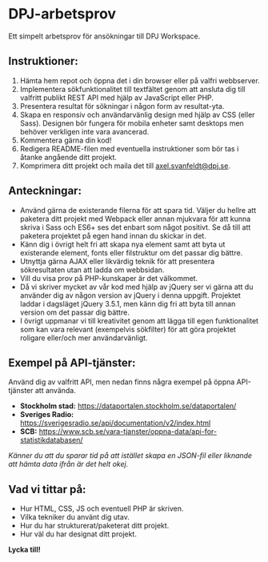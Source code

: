 # DPJ-arbetsprov
Ett simpelt arbetsprov för ansökningar till DPJ Workspace.

## Instruktioner:
1. Hämta hem repot och öppna det i din browser eller på valfri webbserver.
2. Implementera sökfunktionalitet till textfältet genom att ansluta dig till valfritt publikt REST API med hjälp av JavaScript eller PHP.
3. Presentera resultat för sökningar i någon form av resultat-yta.
4. Skapa en responsiv och användarvänlig design med hjälp av CSS (eller Sass). Designen bör fungera för mobila enheter samt desktops men behöver verkligen inte vara avancerad.
5. Kommentera gärna din kod!
6. Redigera README-filen med eventuella instruktioner som bör tas i åtanke angående ditt projekt.
7. Komprimera ditt projekt och maila det till axel.svanfeldt@dpj.se.

## Anteckningar:
- Använd gärna de existerande filerna för att spara tid. Väljer du hellre att paketera ditt projekt med Webpack eller annan mjukvara för att kunna skriva i Sass och ES6+ ses det enbart som något positivt. Se då till att paketera projektet på egen hand innan du skickar in det.
- Känn dig i övrigt helt fri att skapa nya element samt att byta ut existerande element, fonts eller filstruktur om det passar dig bättre.
- Utnyttja gärna AJAX eller likvärdig teknik för att presentera sökresultaten utan att ladda om webbsidan.
- Vill du visa prov på PHP-kunskaper är det välkommet.
- Då vi skriver mycket av vår kod med hjälp av jQuery ser vi gärna att du använder dig av någon version av jQuery i denna uppgift. Projektet laddar i dagsläget jQuery 3.5.1, men känn dig fri att byta till annan version om det passar dig bättre.
- I övrigt uppmanar vi till kreativitet genom att lägga till egen funktionalitet som kan vara relevant (exempelvis sökfilter) för att göra projektet roligare eller/och mer användarvänligt.

## Exempel på API-tjänster:
Använd dig av valfritt API, men nedan finns några exempel på öppna API-tjänster att använda.
- **Stockholm stad:** https://dataportalen.stockholm.se/dataportalen/
- **Sveriges Radio:** https://sverigesradio.se/api/documentation/v2/index.html
- **SCB:** https://www.scb.se/vara-tjanster/oppna-data/api-for-statistikdatabasen/

*Känner du att du sparar tid på att istället skapa en JSON-fil eller liknande att hämta data ifrån är det helt okej.*

## Vad vi tittar på:
- Hur HTML, CSS, JS och eventuell PHP är skriven.
- Vilka tekniker du använt dig utav.
- Hur du har strukturerat/paketerat ditt projekt.
- Hur väl du har designat ditt projekt.

**Lycka till!**
